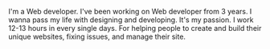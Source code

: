 I'm a Web developer. I've been working on Web developer from 3 years. I wanna pass my life with designing and developing. It's my passion. I work 12-13 hours in every single days. For helping people to create and build their unique websites, fixing issues, and manage their site.

<!---
nadiafreelancer/nadiafreelancer is a ✨ special ✨ repository because its `README.md` (this file) appears on your GitHub profile.
You can click the Preview link to take a look at your changes.
--->
